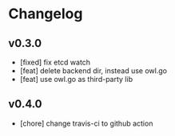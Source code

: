 # Changelog
## v0.3.0
- [fixed] fix etcd watch
- [feat] delete backend dir, instead use owl.go
- [feat] use owl.go as third-party lib

## v0.4.0
- [chore] change travis-ci to github action